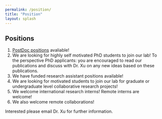 ```yaml
---
permalink: /position/
title: "Position"
layout: splash
---
```


## Positions

1. [PostDoc positions](https://docs.google.com/document/d/e/2PACX-1vTKGVGHdWFSwgM4MN-r7CsshGlNbD8xlaH4sksUqep-Ir_X9avu4BqHcn8g7RCAvqwW9-9XRiGeHclq/pub) avaliable!
2. We are looking for highly self motivated PhD students to join our lab! To the perspective PhD applicants: you are encouraged to read our publications and discuss with Dr. Xu on any new ideas based on these publications.
3. We have funded research assistant positions available!
4. We are looking for motivated students to join our lab for graduate or undergraduate level collaborative research projects!
5. We welcome international research interns! Remote interns are welcome!
6. We also welcome remote collaborations!

Interested please email Dr. Xu for further information.
